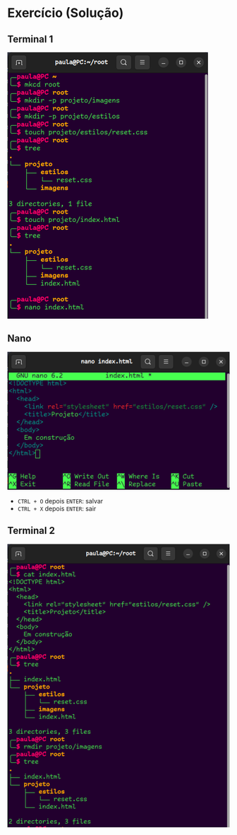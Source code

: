 # Exercício (Solução)

## Terminal 1
![terminal 1](images/terminal1.png)

## Nano 
![nano](images/nano.png)

- `CTRL + O` depois `ENTER`: salvar
- `CTRL + X` depois `ENTER`: sair

## Terminal 2
![terminal 1](images/terminal2.png)

